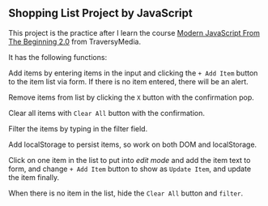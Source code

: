 ## Shopping List Project by JavaScript

This project is the practice after I learn the course [Modern JavaScript From The Beginning 2.0](https://www.traversymedia.com/modern-javascript-2-0) from TraversyMedia.

It has the following functions:

Add items by entering items in the input and clicking the `+ Add Item` button to the item list via form. If there is no item entered, there will be an alert.

Remove items from list by clicking the `X` button with the confirmation pop.

Clear all items with `Clear All` button with the confirmation.

Filter the items by typing in the filter field.

Add localStorage to persist items, so work on both DOM and localStorage.

Click on one item in the list to put into _edit mode_ and add the item text to form, and change `+ Add Item` button to show as `Update Item`, and update the item finally.

When there is no item in the list, hide the `Clear All` button and `filter`.
